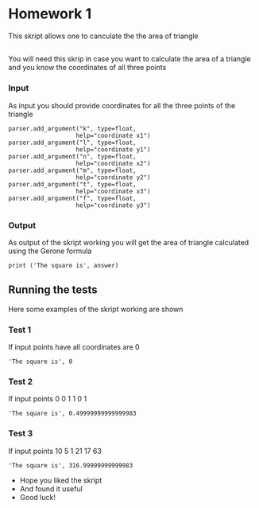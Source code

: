 # Homework 1

This skript allows one to canculate the the area of triangle

## 

You will need this skrip in case you want to calculate the area of a triangle and you know the coordinates of all three points

### Input

As input you should provide coordinates for all the three points of the triangle

```
parser.add_argument("k", type=float,
                   help="coordinate x1")
parser.add_argument("l", type=float,
                   help="coordinate y1")
parser.add_argument("n", type=float,
                   help="coordinate x2")
parser.add_argument("m", type=float,
                   help="coordinate y2")
parser.add_argument("t", type=float,
                   help="coordinate x3")
parser.add_argument("f", type=float,
                   help="coordinate y3")
```

### Output

As output of the skript working you will get the area of triangle calculated using the Gerone formula

```
print ('The square is', answer)
```

## Running the tests

Here some examples of the skript working are shown

### Test 1
If input points have all coordinates are 0

```
'The square is', 0
```

### Test 2
If input points  0 0 1 1 0 1

```
'The square is', 0.49999999999999983
```

### Test 3
If input points  10 5 1 21 17 63

```
'The square is', 316.99999999999983
```


* Hope you liked the skript
* And found it useful
* Good luck!
